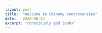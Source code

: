 ```yaml
---
layout: post
title:  "Welcome to Chinmoy controversies"
date:   2020-06-25
excerpt: "consciously god looks"
---
```

